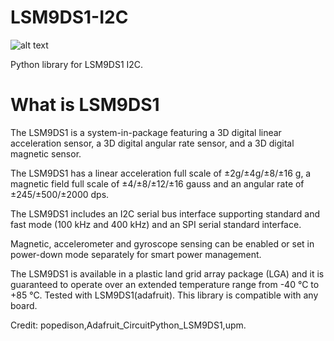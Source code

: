 # LSM9DS1-I2C
![alt text](https://cdn-learn.adafruit.com/guides/cropped_images/000/001/574/medium640/thumb.jpg?1520544755)

Python library for LSM9DS1 I2C.


# What is LSM9DS1
The LSM9DS1 is a system-in-package featuring a 3D digital linear acceleration sensor, a 3D digital angular rate sensor, and a 3D digital magnetic sensor.

The LSM9DS1 has a linear acceleration full scale of ±2g/±4g/±8/±16 g, a magnetic field full scale of ±4/±8/±12/±16 gauss and an angular rate of ±245/±500/±2000 dps.

The LSM9DS1 includes an I2C serial bus interface supporting standard and fast mode (100 kHz and 400 kHz) and an SPI serial standard interface.

Magnetic, accelerometer and gyroscope sensing can be enabled or set in power-down mode separately for smart power management.

The LSM9DS1 is available in a plastic land grid array package (LGA) and it is guaranteed to operate over an extended temperature range from -40 °C to +85 °C.
Tested with LSM9DS1(adafruit).
This library is compatible with any board.

Credit: popedison,Adafruit_CircuitPython_LSM9DS1,upm.
